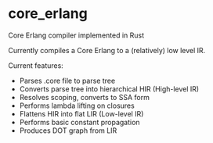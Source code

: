 # core_erlang
Core Erlang compiler implemented in Rust

Currently compiles a Core Erlang to a (relatively) low level IR.

Current features:
* Parses .core file to parse tree
* Converts parse tree into hierarchical HIR (High-level IR)
* Resolves scoping, converts to SSA form
* Performs lambda lifting on closures
* Flattens HIR into flat LIR (Low-level IR)
* Performs basic constant propagation
* Produces DOT graph from LIR
